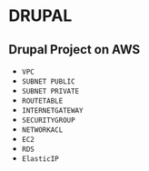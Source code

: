 # DRUPAL

## Drupal Project on AWS

- `VPC`
- `SUBNET PUBLIC`
- `SUBNET PRIVATE`
- `ROUTETABLE`
- `INTERNETGATEWAY`
- `SECURITYGROUP`
- `NETWORKACL`
- `EC2`
- `RDS`
- `ElasticIP`
